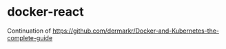 # docker-react
Continuation of https://github.com/dermarkr/Docker-and-Kubernetes-the-complete-guide
